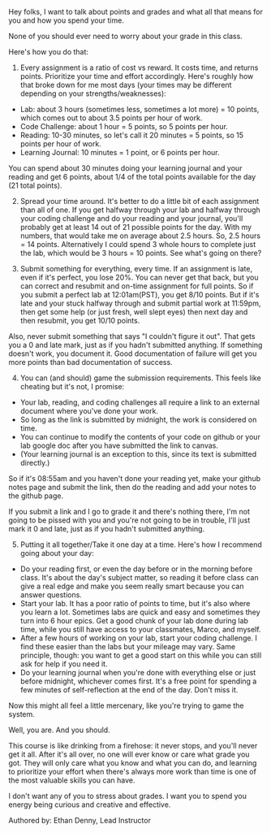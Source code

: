 Hey folks, I want to talk about points and grades and what all that means for you and how you spend your time.

None of you should ever need to worry about your grade in this class.

Here's how you do that:

1. Every assignment is a ratio of cost vs reward. It costs time, and returns points. Prioritize your time and effort accordingly.
Here's roughly how that broke down for me most days (your times may be different depending on your strengths/weaknesses):
- Lab: about 3 hours (sometimes less, sometimes a lot more) = 10 points, which comes out to about 3.5 points per hour of work.
- Code Challenge: about 1 hour = 5 points, so 5 points per hour.
- Reading: 10-30 minutes, so let's call it 20 minutes =  5 points, so 15 points per hour of work.
- Learning Journal: 10 minutes = 1 point, or 6 points per hour.

You can spend about 30 minutes doing your learning journal and your reading and get 6 points, about 1/4 of the total points available for the day (21 total points).

2. Spread your time around. It's better to do a little bit of each assignment than all of one.
If you get halfway through your lab and halfway through your coding challenge and do your reading and your journal, you'll probably get at least 14 out of 21 possible points for the day.
With my numbers, that would take me on average about 2.5 hours. So, 2.5 hours = 14 points.
Alternatively I could spend 3 whole hours to complete just the lab, which would be 3 hours = 10 points.
See what's going on there?

3. Submit something for everything, every time.
If an assignment is late, even if it's perfect, you lose 20%. You can never get that back, but you can correct and resubmit and on-time assignment for full points.
So if you submit a perfect lab at 12:01am(PST), you get 8/10 points.
But if it's late and your stuck halfway through and submit partial work at 11:59pm, then get some help (or just fresh, well slept eyes) then next day and then resubmit, you get 10/10 points.

Also, never submit something that says "I couldn't figure it out". That gets you a 0 and late mark, just as if you hadn't submitted anything.
If something doesn't work, you document it. Good documentation of failure will get you more points than bad documentation of success.

4. You can (and should) game the submission requirements.
This feels like cheating but it's not, I promise:
- Your lab, reading, and coding challenges all require a link to an external document where you've done your work.
- So long as the link is submitted by midnight, the work is considered on time.
- You can continue to modify the contents of your code on github or your lab google doc after you have submitted the link to canvas.
- (Your learning journal is an exception to this, since its text is submitted directly.)

So if it's 08:55am and you haven't done your reading yet, make your github notes page and submit the link, then do the reading and add your notes to the github page.

If you submit a link and I go to grade it and there's nothing there, I'm not going to be pissed with you and you're not going to be in trouble, I'll just mark it 0 and late, just as if you hadn't submitted anything.

5. Putting it all together/Take it one day at a time.
Here's how I recommend going about your day:
- Do your reading first, or even the day before or in the morning before class. It's about the day's subject matter, so reading it before class can give a real edge and make you seem really smart because you can answer questions.
- Start your lab. It has a poor ratio of points to time, but it's also where you learn a lot. Sometimes labs are quick and easy and sometimes they turn into 6 hour epics. Get a good chunk of your lab done during lab time, while you still have access to your classmates, Marco, and myself.
- After a few hours of working on your lab, start your coding challenge. I find these easier than the labs but your mileage may vary. Same principle, though: you want to get a good start on this while you can still ask for help if you need it.
- Do your learning journal when you're done with everything else or just before midnight, whichever comes first. It's a free point for spending a few minutes of self-reflection at the end of the day. Don't miss it.

Now this might all feel a little mercenary, like you're trying to game the system.

Well, you are. And you should.

This course is like drinking from a firehose: it never stops, and you'll never get it all. After it's all over, no one will ever know or care what grade you got. They will only care what you know and what you can do, and learning to prioritize your effort when there's always more work than time is one of the most valuable skills you can have.

I don't want any of you to stress about grades. I want you to spend you energy being curious and creative and effective.

Authored by: Ethan Denny, Lead Instructor
